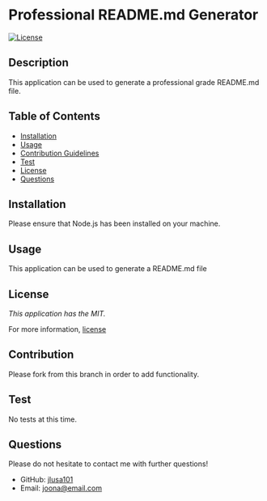 # Professional README.md Generator
[![License](https://img.shields.io/badge/License-MIT-yellow.svg)](https://opensource.org/licenses/MIT)
## Description 
This application can be used to generate a professional grade README.md file. 
## Table of Contents 
* [Installation](#installation)
* [Usage](#usage)
* [Contribution Guidelines](#contribution)
* [Test](#test)
* [License](#license)
* [Questions](#questions) 
## Installation
Please ensure that Node.js has been installed on your machine.
## Usage
This application can be used to generate a README.md file
## License 

_This application has the MIT._

For more information, [license](https://choosealicense.com/licenses/mit/)
    
## Contribution
Please fork from this branch in order to add functionality.
## Test
No tests at this time.
## Questions 
Please do not hesitate to contact me with further questions!
* GitHub: [jlusa101](https://github.com/jlusa101) 
* Email: joona@email.com
